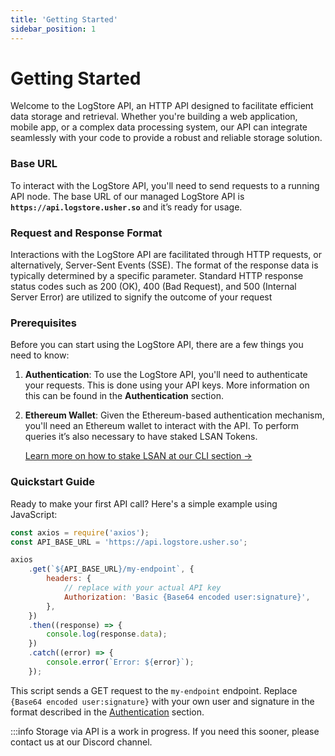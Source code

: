 ```yaml
---
title: 'Getting Started'
sidebar_position: 1
---
```


# Getting Started

Welcome to the LogStore API, an HTTP API designed to facilitate efficient data storage and retrieval. Whether you're
building a web application, mobile app, or a complex data processing system, our API can integrate seamlessly with your
code to provide a robust and reliable storage solution.

### Base URL

To interact with the LogStore API, you'll need to send requests to a running API node. The base URL of our managed
LogStore API is **`https://api.logstore.usher.so`** and it’s ready for usage.

### Request and Response Format

Interactions with the LogStore API are facilitated through HTTP requests, or alternatively, Server-Sent Events (SSE).
The format of the response data is typically determined by a specific parameter.
Standard HTTP response status codes such as 200 (OK), 400 (Bad Request), and 500 (Internal Server Error) are utilized to
signify the outcome of your request

### Prerequisites

Before you can start using the LogStore API, there are a few things you need to know:

1. **Authentication**: To use the LogStore API, you'll need to authenticate your requests. This is done using your API
	 keys. More information on this can be found in the **Authentication** section.
2. **Ethereum Wallet**: Given the Ethereum-based authentication mechanism, you'll need an Ethereum wallet to interact
	 with the API. To perform queries it’s also necessary to have staked LSAN Tokens.

	 [Learn more on how to stake LSAN at our CLI section →](../cli/getting-started.md)

### Quickstart Guide

Ready to make your first API call? Here's a simple example using JavaScript:

```js title="JS Example"
const axios = require('axios');
const API_BASE_URL = 'https://api.logstore.usher.so';

axios
	.get(`${API_BASE_URL}/my-endpoint`, {
		headers: {
			// replace with your actual API key
			Authorization: 'Basic {Base64 encoded user:signature}',
		},
	})
	.then((response) => {
		console.log(response.data);
	})
	.catch((error) => {
		console.error(`Error: ${error}`);
	});
```

This script sends a GET request to the `my-endpoint` endpoint. Replace `{Base64 encoded user:signature}` with your own
user and signature in the format described in
the [Authentication](./authentication.md) section.

:::info
Storage via API is a work in progress.
If you need this sooner, please contact us at our Discord channel.
